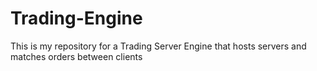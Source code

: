 # Trading-Engine

This is my repository for a Trading Server Engine that hosts servers and matches orders between clients
